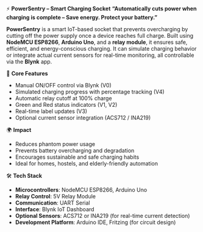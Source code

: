 



⚡ **PowerSentry – Smart Charging Socket**
**“Automatically cuts power when charging is complete – Save energy. Protect your battery.”**

**PowerSentry** is a smart IoT-based socket that prevents overcharging by cutting off the power supply once a device reaches full charge. Built using **NodeMCU ESP8266**, **Arduino Uno**, and a **relay module**, it ensures safe, efficient, and energy-conscious charging. It can simulate charging behavior or integrate actual current sensors for real-time monitoring, all controllable via the **Blynk** app.


🔧 **Core Features**

* Manual ON/OFF control via Blynk (V0)
* Simulated charging progress with percentage tracking (V4)
* Automatic relay cutoff at 100% charge
* Green and Red status indicators (V1, V2)
* Real-time label updates (V3)
* Optional current sensor integration (ACS712 / INA219)



🌍 **Impact**

* Reduces phantom power usage
* Prevents battery overcharging and degradation
* Encourages sustainable and safe charging habits
* Ideal for homes, hostels, and elderly-friendly automation



🛠 **Tech Stack**

* **Microcontrollers**: NodeMCU ESP8266, Arduino Uno
* **Relay Control**: 5V Relay Module
* **Communication**: UART Serial
* **Interface**: Blynk IoT Dashboard
* **Optional Sensors**: ACS712 or INA219 (for real-time current detection)
* **Development Platform**: Arduino IDE, Fritzing (for circuit design)


